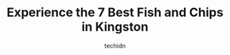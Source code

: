 ---
layout: ampstory
image: https://i0.wp.com/www.auto.or.id/wp-content/uploads/2023/06/bustinis-chip-truck-0-kingston-1686326595.jpeg?resize=640,853
author: techidn
featured: false
description: Kingston, Ontario, Canada is a haven for Fish and Chips enthusiasts, boasting an impressive array of 7 top-notch establishments. Whether youre a seasoned connoisseur or simply curious to ex
title: Experience the 7 Best Fish and Chips in Kingston
cover:
   title: Experience the 7 Best Fish and Chips in Kingston
   subtitle: AUTO.OR.ID
   background: https://www.auto.or.id/wp-content/uploads/2023/06/bustinis-chip-truck-0-kingston-1686326595.jpeg

pages: 
 - layout: thirds
   top: <h1>#1 Diannes Fish Shack & Smokehouse</h1>
   bottom: "<p>The food was absolutely delicious. The ceviche was so fresh and full of flavour. The fish cakes are a must try and the fish and chips was great. The portions are good but</p>"
   background: https://www.auto.or.id/wp-content/uploads/2023/06/bustinis-chip-truck-1-kingston-1686326596.jpeg
   backgroundblur: true
 - layout: thirds
   top: <h1>#2 Red Lobster</h1>
   bottom: "<p>410 Bath Rd, Kingston, ON K7M 4X6, Canada</p>"
   background: https://www.auto.or.id/wp-content/uploads/2023/06/bustinis-chip-truck-2-kingston-1686326597.jpeg
   cta:
      link: https://www.auto.or.id/experience-the-7-best-fish-and-chips-in-kingston/
      text: Experience the 7 Best Fish and Chips in Kingston
 - layout: thirds
   top: <h1>#3 Tommys</h1>
   bottom: "<p>377 Princess St, Kingston, ON K7L 1B9, Canada</p>"
   background: https://images.unsplash.com/photo-1604755940508-42d673803330?ixlib=rb-4.0.3&ixid=MnwxMjA3fDB8MHxwaG90by1wYWdlfHx8fGVufDB8fHx8&auto=format&fit=crop&w=640&h=853&q=80
   cta:
      link: https://www.auto.or.id/experience-the-7-best-fish-and-chips-in-kingston/
      text: Experience the 7 Best Fish and Chips in Kingston
 - layout: thirds
   top: <h1>#4 Raxx Bar & Grill</h1>
   bottom: "<p>665 Development Dr, Kingston, ON K7M 4W6, Canada</p>"
   background: https://images.unsplash.com/photo-1617498115500-a71a00d2f6c3?ixlib=rb-4.0.3&ixid=MnwxMjA3fDB8MHxwaG90by1wYWdlfHx8fGVufDB8fHx8&auto=format&fit=crop&w=640&h=853&q=80
   cta:
      link: https://www.auto.or.id/experience-the-7-best-fish-and-chips-in-kingston/
      text: Experience the 7 Best Fish and Chips in Kingston
 - layout: thirds
   top: <h1>#5 The Toucan</h1>
   bottom: "<p>76 Princess St, Kingston, ON K7L 5R2, Canada</p>"
   background: https://images.unsplash.com/photo-1511919884226-fd3cad34687c?ixlib=rb-4.0.3&ixid=MnwxMjA3fDB8MHxwaG90by1wYWdlfHx8fGVufDB8fHx8&auto=format&fit=crop&w=640&h=853&q=80
   cta:
      link: https://www.auto.or.id/experience-the-7-best-fish-and-chips-in-kingston/
      text: Experience the 7 Best Fish and Chips in Kingston
 - layout: thirds
   top: <h1>#6 St. Louis Bar & Grill</h1>
   bottom: "<p>625 Fortune Crescent Unit 9-10, Kingston, ON K7P 2T3, Canada</p>"
   background: https://images.unsplash.com/photo-1598870113763-84b6f70c0fb3?ixlib=rb-4.0.3&ixid=MnwxMjA3fDB8MHxwaG90by1wYWdlfHx8fGVufDB8fHx8&auto=format&fit=crop&w=640&h=853&q=80
   cta:
      link: https://www.auto.or.id/experience-the-7-best-fish-and-chips-in-kingston/
      text: Experience the 7 Best Fish and Chips in Kingston
 - layout: thirds
   top: <h1>#7 Copper Penny</h1>
   bottom: "<p>240 Princess St, Kingston, ON K7L 1B2, Canada</p>"
   background: https://images.unsplash.com/photo-1639928845176-2804838ca715?ixlib=rb-4.0.3&ixid=MnwxMjA3fDB8MHxwaG90by1wYWdlfHx8fGVufDB8fHx8&auto=format&fit=crop&w=640&h=853&q=80
   cta:
      link: https://www.auto.or.id/experience-the-7-best-fish-and-chips-in-kingston/
      text: Experience the 7 Best Fish and Chips in Kingston
 - layout: thirds
   middle: Continue reading...
   background: https://images.unsplash.com/photo-1621615645943-6948d5288720?ixlib=rb-4.0.3&ixid=MnwxMjA3fDB8MHxwaG90by1wYWdlfHx8fGVufDB8fHx8&auto=format&fit=crop&w=640&h=853&q=80
   cta:
      link: https://www.auto.or.id/experience-the-7-best-fish-and-chips-in-kingston/
      text: Experience the 7 Best Fish and Chips in Kingston

---